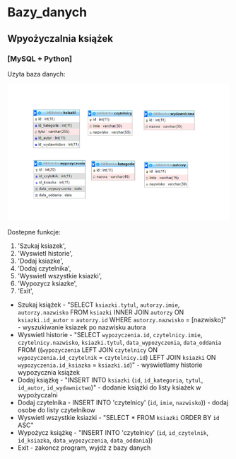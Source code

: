 # Bazy_danych

## Wpyożyczalnia książek 
### [MySQL + Python]

Uzyta baza danych:

![alt text](https://github.com/plonkamaciej/Bazy_danych/blob/main/bazy.png?raw=true)

Dostepne funkcje:

   1. 'Szukaj ksiazek',
   2. 'Wyswietl historie',
   3. 'Dodaj ksiazke',
   4. 'Dodaj czytelnika',    
   5. 'Wyswietl wszystkie ksiazki',
   6. 'Wypozycz ksiazke',
   0. 'Exit',
  
   * Szukaj książek - "SELECT `ksiazki.tytul`, `autorzy.imie`, `autorzy.nazwisko` FROM `ksiazki` INNER JOIN `autorzy` ON `ksiazki.id_autor` = `autorzy.id` WHERE `autorzy.nazwisko` = [nazwisko]" - wyszukiwanie ksiazek po nazwisku autora
   * Wyswietl historie - "SELECT `wypozyczenia.id`, `czytelnicy.imie`, `czytelnicy.nazwisko`, `ksiazki.tytul`, `data_wypozyczenia`, `data_oddania` FROM ((`wypozyczenia` LEFT JOIN `czytelnicy` ON `wypozyczenia.id_czytelnik` = `czytelnicy.id`) LEFT JOIN `ksiazki` ON `wypozyczenia.id_ksiazka` = `ksiazki.id`)" - wyswietlamy historie wypozycznia książek
   * Dodaj książkę - "INSERT INTO `ksiazki` (`id`, `id_kategoria`, `tytul`, `id_autor`, `id_wydawnictwo`)" - dodanie książki do listy ksiażek w wypożyczalni
   * Dodaj czytelnika - INSERT INTO 'czytelnicy' (`id`, `imie`, `nazwisko`)) - dodaj osobe do listy czytelnikow
   * Wyswietl wszystkie ksiazki - "SELECT * FROM `ksiazki` ORDER BY `id` ASC"
   * Wypożycz książkę - "INSERT INTO 'czytelnicy' (`id`, `id_czytelnik`, `id_ksiazka`, `data_wypozyczenia`, `data_oddania`))
   * Exit - zakoncz program, wyjdź z bazy danych
